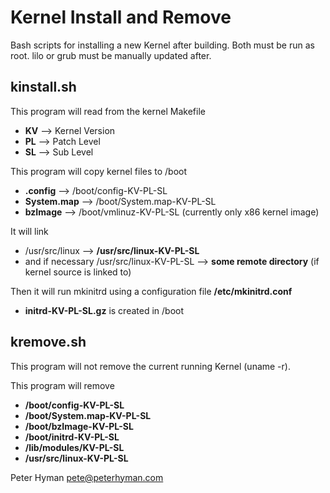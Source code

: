 Kernel Install and Remove
=========================

Bash scripts for installing a new Kernel after building.
Both must be run as root.
lilo or grub must be manually updated after.

kinstall.sh
-----------

This program will read from the kernel Makefile
* **KV** --> Kernel Version
* **PL** --> Patch Level
* **SL** --> Sub Level

This program will copy kernel files to /boot
* **.config** --> /boot/config-KV-PL-SL
* **System.map** --> /boot/System.map-KV-PL-SL
* **bzImage** --> /boot/vmlinuz-KV-PL-SL (currently only x86 kernel image)

It will link
* /usr/src/linux --> **/usr/src/linux-KV-PL-SL**
* and if necessary /usr/src/linux-KV-PL-SL --> **some remote directory**
  (if kernel source is linked to)

Then it will run mkinitrd using a configuration file **/etc/mkinitrd.conf**
* **initrd-KV-PL-SL.gz** is created in /boot

kremove.sh
----------

This program will not remove the current running Kernel (uname -r).

This program will remove
* **/boot/config-KV-PL-SL**
* **/boot/System.map-KV-PL-SL**
* **/boot/bzImage-KV-PL-SL**
* **/boot/initrd-KV-PL-SL**
* **/lib/modules/KV-PL-SL**
* **/usr/src/linux-KV-PL-SL**

Peter Hyman
pete@peterhyman.com

